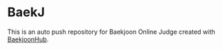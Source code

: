 # BaekJ
This is an auto push repository for Baekjoon Online Judge created with [BaekjoonHub](https://github.com/BaekjoonHub/BaekjoonHub).
